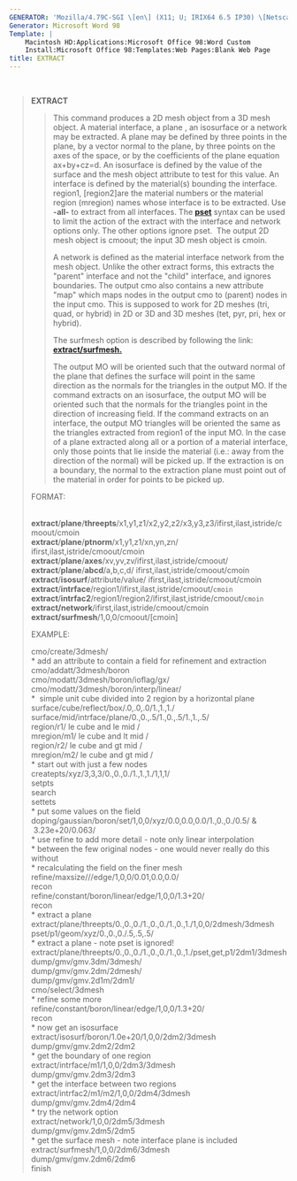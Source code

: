 ```yaml
---
GENERATOR: 'Mozilla/4.79C-SGI \[en\] (X11; U; IRIX64 6.5 IP30) \[Netscape\]'
Generator: Microsoft Word 98
Template: |
    Macintosh HD:Applications:Microsoft Office 98:Word Custom
    Install:Microsoft Office 98:Templates:Web Pages:Blank Web Page
title: EXTRACT
---
```


 

> **EXTRACT**
>
> > This command produces a 2D mesh object from a 3D mesh object. A
> > material interface, a plane , an isosurface or a network may be
> > extracted. A plane may be defined by three points in the plane, by a
> > vector normal to the plane, by three points on the axes of the
> > space, or by the coefficients of the plane equation ax+by+cz=d. An
> > isosurface is defined by the value of the surface and the mesh
> > object attribute to test for this value. An interface is defined by
> > the material(s) bounding the interface. region1, \[region2\]are the
> > material numbers or the material region (mregion) names whose
> > interface is to be extracted. Use **-all-** to extract from all
> > interfaces. The **[pset](conventions.html)** syntax can be used to
> > limit the action of the extract with the interface and network
> > options only. The other options ignore pset.  The output 2D mesh
> > object is cmoout; the input 3D mesh object is cmoin.
> >
> > A network is defined as the material interface network from the mesh
> > object. Unlike the other extract forms, this extracts the "parent"
> > interface and not the "child" interface, and ignores boundaries. The
> > output cmo also contains a new attribute "map" which maps nodes in
> > the output cmo to (parent) nodes in the input cmo. This is supposed
> > to work for 2D meshes (tri, quad, or hybrid) in 2D or 3D and 3D
> > meshes (tet, pyr, pri, hex or hybrid).
> >
> > The surfmesh option is described by following the link:
> > **[extract/surfmesh.](EXTRACT_SURFMESH.html)**
> >
> > The output MO will be oriented such that the outward normal of the
> > plane that defines the surface will point in the same direction as
> > the normals for the triangles in the output MO. If the command
> > extracts on an isosurface, the output MO will be oriented such that
> > the normals for the triangles point in the direction of increasing
> > field. If the command extracts on an interface, the output MO
> > triangles will be oriented the same as the triangles extracted from
> > region1 of the input MO. In the case of a plane extracted along all
> > or a portion of a material interface, only those points that lie
> > inside the material (i.e.: away from the direction of the normal)
> > will be picked up. If the extraction is on a boundary, the normal to
> > the extraction plane must point out of the material in order for
> > points to be picked up.
>
> FORMAT:\
>  
>
> **extract**/**plane**/**threepts**/x1,y1,z1/x2,y2,z2/x3,y3,z3/ifirst,ilast,istride/cmoout/cmoin\
> **extract**/**plane**/**ptnorm**/x1,y1,z1/xn,yn,zn/
> ifirst,ilast,istride/cmoout/cmoin\
> **extract**/**plane**/**axes**/xv,yv,zv/ifirst,ilast,istride/cmoout/\
> **extract**/**plane**/**abcd**/a,b,c,d/
> ifirst,ilast,istride/cmoout/cmoin\
> **extract**/**isosurf**/attribute/value/
> ifirst,ilast,istride/cmoout/cmoin\
> **extract**/**intrface**/region1/ifirst,ilast,istride/cmoout/`cmoin`\
> **extract**/**intrfac2**/region1/region2/ifirst,ilast,istride/cmoout/`cmoin`\
> **extract/network**/ifirst,ilast,istride/cmoout/cmoin\
> **extract/surfmesh**/1,0,0/cmoout/\[cmoin\]
>
> EXAMPLE:
>
> cmo/create/3dmesh/\
> \* add an attribute to contain a field for refinement and extraction\
> cmo/addatt/3dmesh/boron\
> cmo/modatt/3dmesh/boron/ioflag/gx/\
> cmo/modatt/3dmesh/boron/interp/linear/\
> \*  simple unit cube divided into 2 region by a horizontal plane\
> surface/cube/reflect/box/.0,.0,.0/1.,1.,1./\
> surface/mid/intrface/plane/0.,0.,.5/1.,0.,.5/1.,1.,.5/\
> region/r1/ le cube and le mid /\
> mregion/m1/ le cube and lt mid /\
> region/r2/ le cube and gt mid /\
> mregion/m2/ le cube and gt mid /\
> \* start out with just a few nodes\
> createpts/xyz/3,3,3/0.,0.,0./1.,1.,1./1,1,1/\
> setpts\
> search\
> settets\
> \* put some values on the field\
> doping/gaussian/boron/set/1,0,0/xyz/0.0,0.0,0.0/1.,0.,0./0.5/ &\
>  3.23e+20/0.063/\
> \* use refine to add more detail - note only linear interpolation\
> \* between the few original nodes - one would never really do this
> without\
> \* recalculating the field on the finer mesh\
> refine/maxsize///edge/1,0,0/0.01,0.0,0.0/\
> recon\
> refine/constant/boron/linear/edge/1,0,0/1.3+20/\
> recon\
> \* extract a plane\
> extract/plane/threepts/0.,0.,0./1.,0.,0./1.,0.,1./1,0,0/2dmesh/3dmesh\
> pset/p1/geom/xyz/0.,0.,0./.5,.5,.5/\
> \* extract a plane - note pset is ignored!\
> extract/plane/threepts/0.,0.,0./1.,0.,0./1.,0.,1./pset,get,p1/2dm1/3dmesh\
> dump/gmv/gmv.3dm/3dmesh/\
> dump/gmv/gmv.2dm/2dmesh/\
> dump/gmv/gmv.2d1m/2dm1/\
> cmo/select/3dmesh\
> \* refine some more\
> refine/constant/boron/linear/edge/1,0,0/1.3+20/\
> recon\
> \* now get an isosurface\
> extract/isosurf/boron/1.0e+20/1,0,0/2dm2/3dmesh\
> dump/gmv/gmv.2dm2/2dm2\
> \* get the boundary of one region\
> extract/intrface/m1/1,0,0/2dm3/3dmesh\
> dump/gmv/gmv.2dm3/2dm3\
> \* get the interface between two regions\
> extract/intrfac2/m1/m2/1,0,0/2dm4/3dmesh\
> dump/gmv/gmv.2dm4/2dm4\
> \* try the network option\
> extract/network/1,0,0/2dm5/3dmesh\
> dump/gmv/gmv.2dm5/2dm5\
> \* get the surface mesh - note interface plane is included\
> extract/surfmesh/1,0,0/2dm6/3dmesh\
> dump/gmv/gmv.2dm6/2dm6\
> finish
